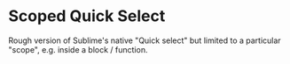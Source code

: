 # Scoped Quick Select

Rough version of Sublime's native "Quick select" but limited to a particular
"scope", e.g. inside a block / function.
